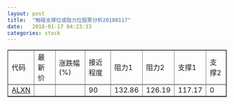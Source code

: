 ```yaml
---
layout: post
title:  "触碰支撑位或阻力位股票分析20180117"
date:   2018-01-17 04:23:33
categories: stock
---
```

<script type="text/javascript">
var stockList = []
stockList.push('gb_alxn');
</script>
<table border="1">
 <tr>
 <td>代码</td>
 <td>最新价</td>
 <td>涨跌幅(%)</td>
 <td>接近程度</td>
 <td>阻力1</td>
 <td>阻力2</td>
 <td>支撑1</td>
 <td>支撑2</td>
</tr>
  <tr id="alxn" class="red">
  <td><a href="http://stock.finance.sina.com.cn/usstock/quotes/ALXN.html" target="_blank">ALXN</a></td><td></td><td></td><td>90</td><td>132.86</td><td>126.19</td><td>117.17</td><td>0</td></tr>
</table>
